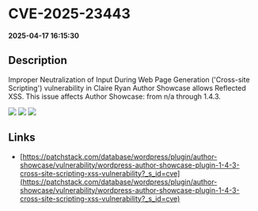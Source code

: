 # CVE-2025-23443

**2025-04-17 16:15:30**

## Description
Improper Neutralization of Input During Web Page Generation ('Cross-site Scripting') vulnerability in Claire Ryan Author Showcase allows Reflected XSS. This issue affects Author Showcase: from n/a through 1.4.3.

![](https://img.shields.io/static/v1?label=Score&message=7.1&color=red)
![](https://img.shields.io/static/v1?label=Severity&message=HIGH&color=red)
![](https://img.shields.io/static/v1?label=CWE&message=XSS&color=green)

## Links
- [https://patchstack.com/database/wordpress/plugin/author-showcase/vulnerability/wordpress-author-showcase-plugin-1-4-3-cross-site-scripting-xss-vulnerability?_s_id=cve](https://patchstack.com/database/wordpress/plugin/author-showcase/vulnerability/wordpress-author-showcase-plugin-1-4-3-cross-site-scripting-xss-vulnerability?_s_id=cve)
